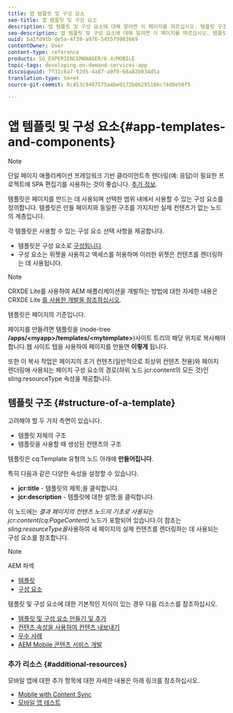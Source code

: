 ```yaml
---
title: 앱 템플릿 및 구성 요소
seo-title: 앱 템플릿 및 구성 요소
description: 앱 템플릿 및 구성 요소에 대해 알려면 이 페이지를 따르십시오. 템플릿 구조에 대한 자세한 정보를 제공합니다.
seo-description: 앱 템플릿 및 구성 요소에 대해 알려면 이 페이지를 따르십시오. 템플릿 구조에 대한 자세한 정보를 제공합니다.
uuid: ba2fd91b-de5a-4f39-a976-5455f9983669
contentOwner: User
content-type: reference
products: SG_EXPERIENCEMANAGER/6.4/MOBILE
topic-tags: developing-on-demand-services-app
discoiquuid: 7f31c6a7-92d5-4a87-a9f0-68a82b834d5a
translation-type: tm+mt
source-git-commit: 6c453c9497575a4be0172b86295186c74d0e50f5

---
```



# 앱 템플릿 및 구성 요소{#app-templates-and-components}

>[!NOTE]
>
>단일 페이지 애플리케이션 프레임워크 기반 클라이언트측 렌더링(예: 응답)이 필요한 프로젝트에 SPA 편집기를 사용하는 것이 좋습니다. [추가 정보](/help/sites-developing/spa-overview.md).

템플릿은 페이지를 만드는 데 사용되며 선택한 범위 내에서 사용할 수 있는 구성 요소를 정의합니다. 템플릿은 만들 페이지와 동일한 구조를 가지지만 실제 컨텐츠가 없는 노드의 계층입니다.

각 템플릿은 사용할 수 있는 구성 요소 선택 사항을 제공합니다.

* 템플릿은 구성 요소로 [구성됩니다](/help/sites-developing/components.md).
* 구성 요소는 위젯을 사용하고 액세스를 허용하며 이러한 위젯은 컨텐츠를 렌더링하는 데 사용됩니다.

>[!NOTE]
>
>CRXDE Lite를 사용하여 AEM 애플리케이션을 개발하는 방법에 대한 자세한 내용은 CRXDE Lite [를 사용한 개발을 참조하십시오](/help/sites-developing/developing-with-crxde-lite.md).

템플릿은 페이지의 기준입니다.

페이지를 만들려면 템플릿을 (node-tree **/apps/&lt;myapp>/templates/&lt;mytemplate>**)사이트 트리의 해당 위치로 복사해야 합니다.웹 사이트 탭을 사용하여 페이지를 만들면 **이렇게** 됩니다.

또한 이 복사 작업은 페이지의 초기 컨텐츠(일반적으로 최상위 컨텐츠 전용)와 페이지 렌더링에 사용되는 페이지 구성 요소의 경로(하위 노드 jcr:content의 모든 것)인 sling:resourceType 속성을 제공합니다.

## 템플릿 구조 {#structure-of-a-template}

고려해야 할 두 가지 측면이 있습니다.

* 템플릿 자체의 구조
* 템플릿을 사용할 때 생성된 컨텐츠의 구조

템플릿은 cq:Template 유형의 노드 아래에 **만들어집니다**.

특히 다음과 같은 다양한 속성을 설정할 수 있습니다.

* **jcr:title** - 템플릿의 제목;을 클릭합니다.
* **jcr:description** - 템플릿에 대한 설명;을 클릭합니다.

이 노드에는 *결과 페이지의 컨텐츠 노드의 기초로 사용되는 jcr:content(cq:PageContent)* 노드가 포함되어 있습니다.이 참조는 *sling:resourceType을*&#x200B;사용하여 새 페이지의 실제 컨텐츠를 렌더링하는 데 사용되는 구성 요소를 참조합니다.

>[!NOTE]
>
>AEM 파섹
>
>* [템플릿](/help/sites-developing/templates.md)
>* [구성 요소](/help/sites-developing/components.md)
>



템플릿 및 구성 요소에 대한 기본적인 지식이 있는 경우 다음 리소스를 참조하십시오.

* [템플릿 및 구성 요소 만들기 및 추가](/help/mobile/mobile-ondemand-app-templates.md)
* [컨텐츠 속성을 사용하여 컨텐츠 내보내기](/help/mobile/on-demand-content-properties-exporting.md)
* [우수 사례](/help/mobile/best-practices-aem-mobile.md)
* [AEM Mobile 콘텐츠 서비스 개발](/help/mobile/developing-content-services.md)

### 추가 리소스 {#additional-resources}

모바일 앱에 대한 추가 항목에 대한 자세한 내용은 아래 링크를 참조하십시오.

* [Mobile with Content Sync](/help/mobile/mobile-ondemand-contentsync.md)
* [모바일 앱 테스트](/help/mobile/develop-mobile-apps-testing.md)

